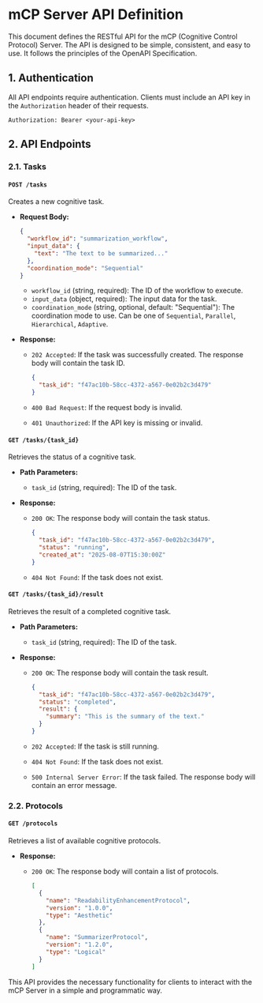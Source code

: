 # mCP Server API Definition

This document defines the RESTful API for the mCP (Cognitive Control Protocol) Server. The API is designed to be simple, consistent, and easy to use. It follows the principles of the OpenAPI Specification.

## 1. Authentication

All API endpoints require authentication. Clients must include an API key in the `Authorization` header of their requests.

`Authorization: Bearer <your-api-key>`

## 2. API Endpoints

### 2.1. Tasks

#### `POST /tasks`

Creates a new cognitive task.

*   **Request Body:**

    ```json
    {
      "workflow_id": "summarization_workflow",
      "input_data": {
        "text": "The text to be summarized..."
      },
      "coordination_mode": "Sequential"
    }
    ```

    *   `workflow_id` (string, required): The ID of the workflow to execute.
    *   `input_data` (object, required): The input data for the task.
    *   `coordination_mode` (string, optional, default: "Sequential"): The coordination mode to use. Can be one of `Sequential`, `Parallel`, `Hierarchical`, `Adaptive`.

*   **Response:**

    *   `202 Accepted`: If the task was successfully created. The response body will contain the task ID.

        ```json
        {
          "task_id": "f47ac10b-58cc-4372-a567-0e02b2c3d479"
        }
        ```

    *   `400 Bad Request`: If the request body is invalid.
    *   `401 Unauthorized`: If the API key is missing or invalid.

#### `GET /tasks/{task_id}`

Retrieves the status of a cognitive task.

*   **Path Parameters:**

    *   `task_id` (string, required): The ID of the task.

*   **Response:**

    *   `200 OK`: The response body will contain the task status.

        ```json
        {
          "task_id": "f47ac10b-58cc-4372-a567-0e02b2c3d479",
          "status": "running",
          "created_at": "2025-08-07T15:30:00Z"
        }
        ```

    *   `404 Not Found`: If the task does not exist.

#### `GET /tasks/{task_id}/result`

Retrieves the result of a completed cognitive task.

*   **Path Parameters:**

    *   `task_id` (string, required): The ID of the task.

*   **Response:**

    *   `200 OK`: The response body will contain the task result.

        ```json
        {
          "task_id": "f47ac10b-58cc-4372-a567-0e02b2c3d479",
          "status": "completed",
          "result": {
            "summary": "This is the summary of the text."
          }
        }
        ```

    *   `202 Accepted`: If the task is still running.
    *   `404 Not Found`: If the task does not exist.
    *   `500 Internal Server Error`: If the task failed. The response body will contain an error message.

### 2.2. Protocols

#### `GET /protocols`

Retrieves a list of available cognitive protocols.

*   **Response:**

    *   `200 OK`: The response body will contain a list of protocols.

        ```json
        [
          {
            "name": "ReadabilityEnhancementProtocol",
            "version": "1.0.0",
            "type": "Aesthetic"
          },
          {
            "name": "SummarizerProtocol",
            "version": "1.2.0",
            "type": "Logical"
          }
        ]
        ```

This API provides the necessary functionality for clients to interact with the mCP Server in a simple and programmatic way.

